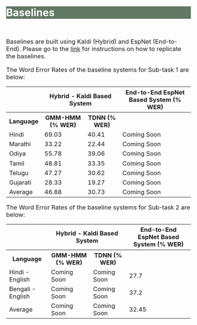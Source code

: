 <br>
<br>
<div class="widewrapper pagetitle">
  <div class="container" style="background-color:#617863">
    <h1 style="color:white;">Baselines</h1>
  </div>
</div>
<br>

<p style="font-size:16.5px;">Baselines are built using Kaldi (Hybrid) and EspNet (End-to-End). Please go to the <a href="https://github.com/navana-tech/baseline_recipe_is21s_indic_asr_challenge">link</a> for instructions on how to replicate the baselines.</p>


<p style="font-size:16.5px;">The Word Error Rates of the baseline systems for Sub-task 1 are below:</p>


<table style="font-size:16.5px;" id="tablePreview" class="table table-striped table-sm">
  <thead>
  <tr>
      <th></th>
      <th style="text-align:center;" colspan="2">Hybrid - Kaldi Based System</th>
      <th rowspan="2">End-to-End EspNet Based System (% WER)</th>
    </tr>
  </thead>
  <!--Table head-->
  <!--Table body-->
  <tbody>
    <tr>
      <th>Language</th>
      <th>GMM-HMM (% WER)</th>
      <th>TDNN (% WER)</th>
    </tr>
    <tr>
      <td>Hindi</td>
      <td>69.03</td>
      <td>40.41</td>
      <td>Coming Soon</td>
    </tr>
    <tr>
      <td>Marathi</td>
      <td>33.22</td>
      <td>22.44</td>
      <td>Coming Soon</td>
    </tr>
    <tr>
      <td>Odiya</td>
      <td>55.78</td>
      <td>39.06</td>
      <td>Coming Soon</td>
    </tr>
    <tr>
      <td>Tamil</td>
      <td>48.81</td>
      <td>33.35</td>
      <td>Coming Soon</td>
    </tr>
    <tr>
      <td>Telugu</td>
      <td>47.27</td>
      <td>30.62</td>
      <td>Coming Soon</td>
    </tr>
    <tr>
      <td>Gujarati</td>
      <td>28.33</td>
      <td>19.27</td>
      <td>Coming Soon</td>
    </tr>
    <tr>
      <td>Average</td>
      <td>46.88</td>
      <td>30.73</td>
      <td>Coming Soon</td>
    </tr>
  </tbody>
</table>

<p style="font-size:16.5px;">The Word Error Rates of the baseline systems for Sub-task 2 are below:</p>


<table style="font-size:16.5px;" id="tablePreview" class="table table-striped table-sm">
  <thead>
  <tr>
      <th></th>
      <th style="text-align:center;" colspan="2">Hybrid - Kaldi Based System</th>
      <th rowspan="2">End-to-End EspNet Based System (% WER)</th>
    </tr>
  </thead>
  <!--Table head-->
  <!--Table body-->
  <tbody>
    <tr>
      <th>Language</th>
      <th>GMM-HMM (% WER)</th>
      <th>TDNN (% WER)</th>
    </tr>
    <tr>
      <td>Hindi - English</td>
      <td>Coming Soon</td>
      <td>Coming Soon</td>
      <td>27.7</td>
    </tr>
    <tr>
      <td>Bengali - English</td>
      <td>Coming Soon</td>
      <td>Coming Soon</td>
      <td>37.2</td>
    </tr>
    <tr>
      <td>Average</td>
      <td>Coming Soon</td>
      <td>Coming Soon</td>
      <td>32.45</td>
    </tr>
  </tbody>
</table>